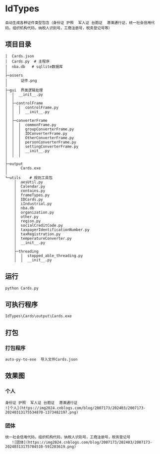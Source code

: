 # IdTypes
    自动生成各种证件类型包含（身份证 护照  军人证 台胞证  港澳通行证，统一社会信用代码，组织机构代码，纳税人识别号，工商注册号，税务登记号等）

## 项目目录


    │  Cards.json
    │  Cards.py  # 主程序
    │  nba.db   # sqllite数据库
    │
    ├─assers
    │      证件.png
    │
    ├─gui  界面逻辑处理
    │  │  __init__.py
    │  │
    │  ├─controlFrame
    │  │  │  controlFrame.py
    │  │  │  __init__.py
    │  │
    │  ├─converterFrame  
    │  │  │  commonFrame.py
    │  │  │  groupConverterFrame.py
    │  │  │  IDConverterFrame.py
    │  │  │  OtherConverterFrame.py
    │  │  │  personConverterFrame.py
    │  │  │  settingConverterFrame.py
    │  │  │  __init__.py
    │  │  │
    │
    ├─output
    │      Cards.exe
    │
    └─utils    # 规则工具包
        │  aesUtil.py
        │  Calendar.py
        │  contains.py
        │  frameTypes.py
        │  IDCards.py
        │  iIndustrial.py
        │  nba.db
        │  organization.py
        │  other.py
        │  region.py
        │  socialCreditCode.py
        │  taxpayerIdentificationNumber.py
        │  taxRegistration.py
        │  temperatureConverter.py
        │  __init__.py
        │
        ├─threading
        │  │  stopped_able_threading.py
        │  │  __init__.py

## 运行
    python Cards.py
                

## 可执行程序
    IdTypes\Cards\output\Cards.exe

## 打包
### 打包程序
    auto-py-to-exe  导入文件Cards.json


## 效果图
### 个人
	身份证 护照  军人证 台胞证  港澳通行证
	![个人](https://img2024.cnblogs.com/blog/2007173/202403/2007173-20240313175534870-1373482197.png)
	
### 团体
	统一社会信用代码，组织机构代码，纳税人识别号，工商注册号，税务登记号
       ![团体](https://img2024.cnblogs.com/blog/2007173/202403/2007173-20240313175704510-591203619.png)
	
